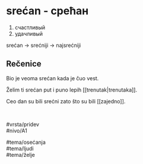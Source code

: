# srećan - срећан

1. счастливый  
2. удачливый

srećan → srećniji → najsrećniji

## Rečenice

Bio je veoma srećan kada je čuo vest.  

Želim ti srećan put i puno lepih [[trenutak|trenutaka]].

Ceo dan su bili srećni zato što su bili [[zajedno]].

<br>

#vrsta/pridev  
#nivo/A1  

#tema/osećanja  
#tema/ljudi  
#tema/želje